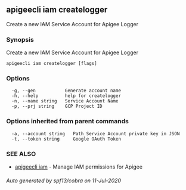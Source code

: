 ## apigeecli iam createlogger

Create a new IAM Service Account for Apigee Logger

### Synopsis

Create a new IAM Service Account for Apigee Logger

```
apigeecli iam createlogger [flags]
```

### Options

```
  -g, --gen           Generate account name
  -h, --help          help for createlogger
  -n, --name string   Service Account Name
  -p, --prj string    GCP Project ID
```

### Options inherited from parent commands

```
  -a, --account string   Path Service Account private key in JSON
  -t, --token string     Google OAuth Token
```

### SEE ALSO

* [apigeecli iam](apigeecli_iam.md)	 - Manage IAM permissions for Apigee

###### Auto generated by spf13/cobra on 11-Jul-2020
